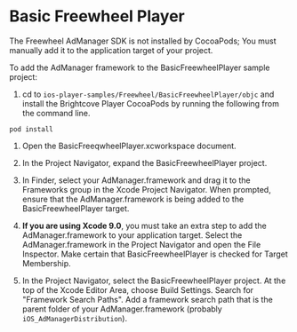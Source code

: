 # Basic Freewheel Player

The Freewheel AdManager SDK is not installed by CocoaPods; You must manually add it to the application target of your project.

To add the AdManager framework to the BasicFreewheelPlayer sample project:

1. cd to `ios-player-samples/Freewheel/BasicFreewheelPlayer/objc` and install the Brightcove Player CocoaPods by running the following from the command line.

```
pod install
```

1. Open the BasicFreeqwheelPlayer.xcworkspace document.

1. In the Project Navigator, expand the BasicFreewheelPlayer project.

1. In Finder, select your AdManager.framework and drag it to the Frameworks group in the Xcode Project Navigator. When prompted, ensure that the AdManager.framework is being added to the BasicFreewheelPlayer target.

1. **If you are using Xcode 9.0**, you must take an extra step to add the AdManager.framework to your application target. Select the AdManager.framework in the Project Navigator and  open the File Inspector. Make certain that BasicFreewheelPlayer is checked for Target Membership.
 
1. In the Project Navigator, select the BasicFreewheelPlayer project. At the top of the Xcode Editor Area, choose Build Settings. Search for "Framework Search Paths". Add a framework search path that is the parent folder of your AdManager.framework (probably `iOS_AdManagerDistribution`).
